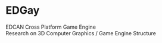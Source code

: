 # EDGay
EDCAN Cross Platform Game Engine </br>
Research on 3D Computer Graphics / Game Engine Structure
